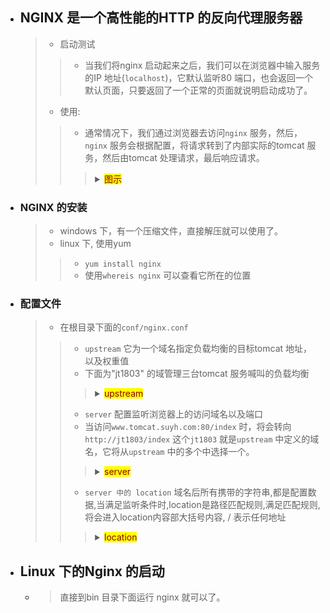 


- ## NGINX 是一个高性能的HTTP 的反向代理服务器
    > - 启动测试
    >> - 当我们将nginx 启动起来之后，我们可以在浏览器中输入服务的IP 地址(`localhost`)，它默认监听80 端口，也会返回一个默认页面，只要返回了一个正常的页面就说明启动成功了。
    > - 使用: 
    >> - 通常情况下，我们通过浏览器去访问`nginx` 服务，然后，`nginx` 服务会根据配置，将请求转到了内部实际的tomcat 服务，然后由tomcat 处理请求，最后响应请求。
    >>> <details>
    >>> <summary><mark><font color=darkred>图示</font></mark></summary>
    >>> 
    >>> ![](./img/nginx-01.jpg)
    >>>
    >>> </details>

- ### NGINX 的安装
    > - windows 下，有一个压缩文件，直接解压就可以使用了。
    > - linux 下, 使用yum 
    >> - `yum install nginx`
    >> - 使用`whereis nginx` 可以查看它所在的位置

- ### 配置文件
    > - 在根目录下面的`conf/nginx.conf`
    >> - `upstream` 它为一个域名指定负载均衡的目标tomcat 地址，以及权重值
    >> - 下面为"jt1803" 的域管理三台tomcat 服务喊叫的负载均衡
    >>> <details>
    >>> <summary><mark><font color=darkred>upstream</font></mark></summary>
    >>> 
	>>>     upstream jt1803 {
	>>>     	server 192.168.142.128:8091 weight=1;
	>>>     	server 192.168.142.128:8092 weight=2;
	>>>     	server 192.168.142.128:8093 weight=5;
	>>>     }
    >>> </details>
    >>> 
    >> - `server` 配置监听浏览器上的访问域名以及端口
    >> - 当访问`www.tomcat.suyh.com:80/index` 时，将会转向`http://jt1803/index` 这个`jt1803` 就是`upstream` 中定义的域名，它将从`upstream` 中的多个中选择一个。
    >>> <details>
    >>> <summary><mark><font color=darkred>server</font></mark></summary>
    >>> 
    >>>     server {
    >>>         listen 80;
    >>>         server_name www.tomcat.suyh.com;
    >>>         location / {
    >>>             proxy_pass http://jt1803;
    >>>             proxy_connect_timeout 600;
    >>>             proxy_read_timeout 600;
    >>>         }
    >>>     }
    >>> </details>
    >>>
    >> - `server 中的 location` 域名后所有携带的字符串,都是配置数据,当满足监听条件时,location是路径匹配规则,满足匹配规则,将会进入location内容部大括号内容, / 表示任何地址
    >>> <details>
    >>> <summary><mark><font color=darkred>location</font></mark></summary>
    >>> 
    >>> - / 表示所有路径都可以匹配;
    >>> - 多种匹配规则,就明确顺序关系,有明确优先级关系,一个server的虚拟机服务器中,可以配置多个location
    >>> - • 精确匹配 =
    >>> - • 字符串前缀匹配 ^~
    >>> - • 正则匹配 ~
    >>> - 按照配置顺序的正则匹配(AB条件都是正则,同时满足条件时,上面的配置优先于下边)
    >>> - 
    >>> - • 不带任何修饰的前缀匹配 /images/
    >>> - • 当所有匹配成功时,停止匹配,按照当前匹配优先级处理
    >>> - • 前缀匹配,有包含关系时,按照最大匹配长度原则确定
    >>> - • 最低优先级的匹配符就是 "/
    >>>>        server{
    >>>>            location = /images{
    >>>>                return 205;
    >>>>            }
    >>>>            location ^~ /images{ //域名后的地址以/images开始
    >>>>                return 200;
    >>>>            }
    >>>>            location ^~/images/test{
    >>>>                return 201;
    >>>>            }
    >>>>        
    >>>>            location ~ *.png${
    >>>>            	return 203
    >>>>            }
    >>>>            location ~ *.(gif|png|jpg)${
    >>>>                return 202
    >>>>            }
    >>>>            location /{
    >>>>                return 204;
    >>>>            }
    >>>>        }
    >>>> - http://locahost/ 返回204
    >>>> - http://locahost/images 返回205
    >>>> - http://locahost/images/id 返回200
    >>>> - http://locahost/images/tes 返回200
    >>>> - http://locahost/images/test 返回201
    >>>> - http://locahost/test.png; 返回203
    >>> </details>
    >>>





- ## Linux 下的Nginx 的启动
    - > 直接到bin 目录下面运行 nginx 就可以了。





